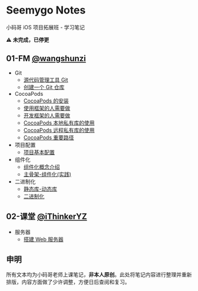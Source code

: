 # Seemygo Notes

小码哥 iOS 项目拓展班 - 学习笔记

⚠️ **未完成，已停更**

<!--https://github.com/ripperhe/Seemygo-notes/blob/master/docs/article/**/**/**.md-->

## 01-FM [@wangshunzi](https://github.com/wangshunzi)

* Git
	* [源代码管理工具 Git](https://github.com/ripperhe/Seemygo-notes/blob/master/docs/article/01-FM/Git/git.md)
	* [创建一个 Git 仓库](https://github.com/ripperhe/Seemygo-notes/blob/master/docs/article/01-FM/Git/create-git.md)
* CocoaPods
	* [CocoaPods 的安装](https://github.com/ripperhe/Seemygo-notes/blob/master/docs/article/01-FM/CocoaPods/cocoapods-install.md)
	* [使用框架的人需要做](https://github.com/ripperhe/Seemygo-notes/blob/master/docs/article/01-FM/CocoaPods/use-cocoapods.md)
	* [开发框架的人需要做](https://github.com/ripperhe/Seemygo-notes/blob/master/docs/article/01-FM/CocoaPods/develop-cocoapods.md)
	* [CocoaPods 本地私有库的使用](https://github.com/ripperhe/Seemygo-notes/blob/master/docs/article/01-FM/CocoaPods/private-local-cocoapods.md)
	* [CocoaPods 远程私有库的使用](https://github.com/ripperhe/Seemygo-notes/blob/master/docs/article/01-FM/CocoaPods/private-remote-cocoapods.md)
	* [CocoaPods 重要路径](https://github.com/ripperhe/Seemygo-notes/blob/master/docs/article/01-FM/CocoaPods/cocoapods-important.md)
* 项目配置
	* [项目基本配置](https://github.com/ripperhe/Seemygo-notes/blob/master/docs/article/01-FM/Config/project-config.md)
* 组件化
	* [组件化概念介绍](https://github.com/ripperhe/Seemygo-notes/blob/master/docs/article/01-FM/Component/component.md)
	* [主骨架-组件化(实践)](https://github.com/ripperhe/Seemygo-notes/blob/master/docs/article/01-FM/Component/core-component.md)
* 二进制化
	* [静态库-动态库](https://github.com/ripperhe/Seemygo-notes/blob/master/docs/article/01-FM/Binary/static-dynamic-library.md)
	* [二进制化](https://github.com/ripperhe/Seemygo-notes/blob/master/docs/article/01-FM/Binary/bit-code.md)


## 02-课堂 [@iThinkerYZ](https://github.com/iThinkerYZ)

* 服务器
	* [搭建 Web 服务器](https://github.com/ripperhe/Seemygo-notes/blob/master/docs/article/02-Class/Web/create-web.md)

## 申明

所有文本均为小码哥老师上课笔记，**非本人原创**。此处将笔记内容进行整理并重新排版，内容方面做了少许调整，方便日后查阅和复习。
